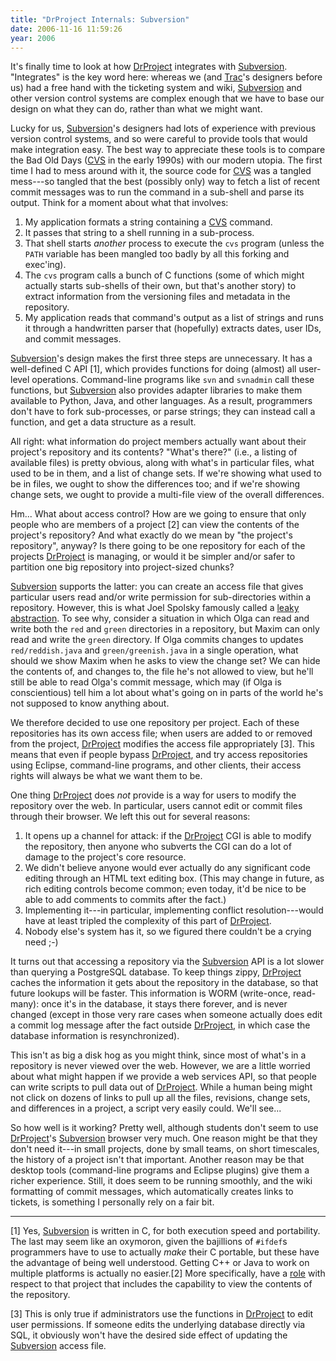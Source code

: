 ```yaml
---
title: "DrProject Internals: Subversion"
date: 2006-11-16 11:59:26
year: 2006
---
```

It's finally time to look at how <a href="http://www.drproject.org">DrProject</a> integrates with <a href="http://subversion.tigris.org">Subversion</a>.  "Integrates" is the key word here: whereas we (and <a href="http://trac.edgewall.org">Trac</a>'s designers before us) had a free hand with the ticketing system and wiki, <a href="http://subversion.tigris.org">Subversion</a> and other version control systems are complex enough that we have to base our design on what they can do, rather than what we might want.

Lucky for us, <a href="http://subversion.tigris.org">Subversion</a>'s designers had lots of experience with previous version control systems, and so were careful to provide tools that would make integration easy.  The best way to appreciate these tools is to compare the Bad Old Days (<a href="http://ximbiot.com/cvs/wiki">CVS</a> in the early 1990s) with our modern utopia.  The first time I had to mess around with it, the source code for <a href="http://ximbiot.com/cvs/wiki">CVS</a> was a tangled mess---so tangled that the best (possibly only) way to fetch a list of recent commit messages was to run the command in a sub-shell and parse its output.  Think for a moment about what that involves:
<ol>
	<li>My application formats a string containing a <a href="http://ximbiot.com/cvs/wiki">CVS</a> command.</li>
	<li>It passes that string to a shell running in a sub-process.</li>
	<li>That shell starts <em>another</em> process to execute the <code>cvs</code> program (unless the <code>PATH</code> variable has been mangled too badly by all this forking and exec'ing).</li>
	<li>The <code>cvs</code> program calls a bunch of C functions (some of which might actually starts sub-shells of their own, but that's another story) to extract information from the versioning files and metadata in the repository.</li>
	<li>My application reads that command's output as a list of strings and runs it through a handwritten parser that (hopefully) extracts dates, user IDs, and commit messages.</li>
</ol>
<a href="http://subversion.tigris.org">Subversion</a>'s design makes the first three steps are unnecessary.  It has a well-defined C API [1], which provides functions for doing (almost) all user-level operations.  Command-line programs like <code>svn</code> and <code>svnadmin</code> call these functions, but <a href="http://subversion.tigris.org">Subversion</a> also provides adapter libraries to make them available to Python, Java, and other languages.  As a result, programmers don't have to fork sub-processes, or parse strings; they can instead call a function, and get a data structure as a result.

All right: what information do project members actually want about their project's repository and its contents?  "What's there?"  (i.e., a listing of available files) is pretty obvious, along with what's in particular files, what used to be in them, and a list of change sets. If we're showing what used to be in files, we ought to show the differences too; and if we're showing change sets, we ought to provide a multi-file view of the overall differences.

Hm... What about access control?  How are we going to ensure that only people who are members of a project [2] can view the contents of the project's repository?  And what exactly do we mean by "the project's repository", anyway?  Is there going to be one repository for each of the projects <a href="http://www.drproject.org">DrProject</a> is managing, or would it be simpler and/or safer to partition one big repository into project-sized chunks?

<a href="http://subversion.tigris.org">Subversion</a> supports the latter: you can create an access file that gives particular users read and/or write permission for sub-directories within a repository. However, this is what Joel Spolsky famously called a <a href="http://www.joelonsoftware.com/articles/LeakyAbstractions.html">leaky abstraction</a>.  To see why, consider a situation in which Olga can read and write both the <code>red</code> and <code>green</code> directories in a repository, but Maxim can only read and write the <code>green</code> directory.  If Olga commits changes to updates <code>red/reddish.java</code> and <code>green/greenish.java</code> in a single operation, what should we show Maxim when he asks to view the change set?  We can hide the contents of, and changes to, the file he's not allowed to view, but he'll still be able to read Olga's commit message, which may (if Olga is conscientious) tell him a lot about what's going on in parts of the world he's not supposed to know anything about.

We therefore decided to use one repository per project.  Each of these repositories has its own access file; when users are added to or removed from the project, <a href="http://www.drproject.org">DrProject</a> modifies the access file appropriately [3].  This means that even if people bypass <a href="http://www.drproject.org">DrProject</a>, and try access repositories using Eclipse, command-line programs, and other clients, their access rights will always be what we want them to be.

One thing <a href="http://www.drproject.org">DrProject</a> does <em>not</em> provide is a way for users to modify the repository over the web.  In particular, users cannot edit or commit files through their browser.  We left this out for several reasons:
<ol>
	<li>It opens up a channel for attack: if the <a href="http://www.drproject.org">DrProject</a> CGI is able to modify the repository, then anyone who subverts the CGI can do a lot of damage to the project's core resource.</li>
	<li>We didn't believe anyone would ever actually do any significant code editing through an HTML text editing box.  (This may change in future, as rich editing controls become common; even today, it'd be nice to be able to add comments to commits after the fact.)</li>
	<li>Implementing it---in particular, implementing conflict resolution---would have at least tripled the complexity of this part of <a href="http://www.drproject.org">DrProject</a>.</li>
	<li>Nobody else's system has it, so we figured there couldn't be a crying need ;-)</li>
</ol>
It turns out that accessing a repository via the <a href="http://subversion.tigris.org">Subversion</a> API is a lot slower than querying a PostgreSQL database.  To keep things zippy, <a href="http://www.drproject.org">DrProject</a> caches the information it gets about the repository in the database, so that future lookups will be faster.  This information is WORM (write-once, read-many): once it's in the database, it stays there forever, and is never changed (except in those very rare cases when someone actually does edit a commit log message after the fact outside <a href="http://www.drproject.org">DrProject</a>, in which case the database information is resynchronized).

This isn't as big a disk hog as you might think, since most of what's in a repository is never viewed over the web.  However, we are a little worried about what might happen if we provide a web services API, so that people can write scripts to pull data out of <a href="http://www.drproject.org">DrProject</a>.  While a human being might not click on dozens of links to pull up all the files, revisions, change sets, and differences in a project, a script very easily could.  We'll see...

So how well is it working?  Pretty well, although students don't seem to use <a href="http://www.drproject.org">DrProject</a>'s <a href="http://subversion.tigris.org">Subversion</a> browser very much. One reason might be that they don't need it---in small projects, done by small teams, on short timescales, the history of a project isn't that important.  Another reason may be that desktop tools (command-line programs and Eclipse plugins) give them a richer experience.  Still, it does seem to be running smoothly, and the wiki formatting of commit messages, which automatically creates links to tickets, is something I personally rely on a fair bit.

<hr />[1] Yes, <a href="http://subversion.tigris.org">Subversion</a> is written in C, for both execution speed and portability.  The last may seem like an oxymoron, given the bajillions of <code>#ifdef</code>s programmers have to use to actually <em>make</em> their C portable, but these have the advantage of being well understood.  Getting C++ or Java to work on multiple platforms is actually no easier.[2] More specifically, have a <a href="http://pyre.third-bit.com/blog/archives/696.html">role</a> with respect to that project that includes the capability to view the contents of the repository.

[3] This is only true if administrators use the functions in <a href="http://www.drproject.org">DrProject</a> to edit user permissions.  If someone edits the underlying database directly via SQL, it obviously won't have the desired side effect of updating the <a href="http://subversion.tigris.org">Subversion</a> access file.
